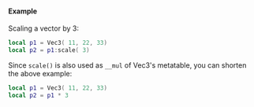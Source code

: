 #### Example
Scaling a vector by 3:
```lua
local p1 = Vec3( 11, 22, 33)
local p2 = p1:scale( 3)
```
Since `scale()` is also used as `__mul` of Vec3's metatable, you can
shorten the above example:
```lua
local p1 = Vec3( 11, 22, 33)
local p2 = p1 * 3
```

